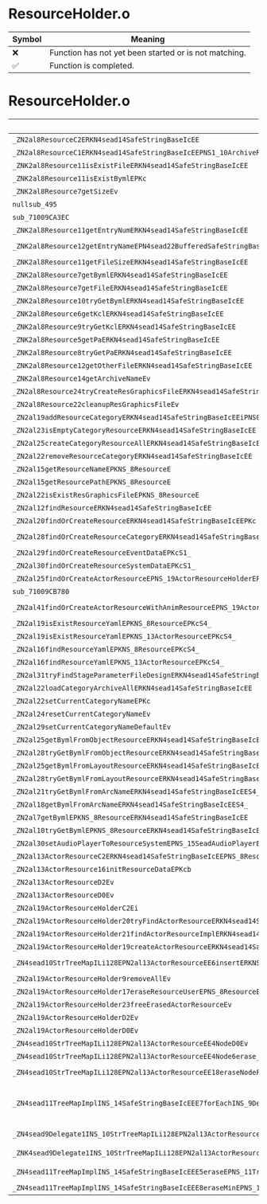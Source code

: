 # ResourceHolder.o
| Symbol | Meaning 
| ------------- | ------------- 
| :x: | Function has not yet been started or is not matching. 
| :white_check_mark: | Function is completed. 


# ResourceHolder.o
| Symbol (Mangled) | Symbol (Demangled) | Decompiled? |
| ------------- |  ------------- | ------------- |
| `_ZN2al8ResourceC2ERKN4sead14SafeStringBaseIcEE` | `al::Resource::Resource(sead::SafeStringBase<char> const&)` | :white_check_mark: |
| `_ZN2al8ResourceC1ERKN4sead14SafeStringBaseIcEEPNS1_10ArchiveResE` | `al::Resource::Resource(sead::SafeStringBase<char> const&,sead::ArchiveRes *)` | :white_check_mark: |
| `_ZNK2al8Resource11isExistFileERKN4sead14SafeStringBaseIcEE` | `al::Resource::isExistFile(sead::SafeStringBase<char> const&)const` | :white_check_mark: |
| `_ZNK2al8Resource11isExistBymlEPKc` | `al::Resource::isExistByml(char const*)const` | :white_check_mark: |
| `_ZNK2al8Resource7getSizeEv` | `al::Resource::getSize(void)const` | :white_check_mark: |
| `nullsub_495` | `` | :white_check_mark: |
| `sub_71009CA3EC` | `` | :white_check_mark: |
| `_ZNK2al8Resource11getEntryNumERKN4sead14SafeStringBaseIcEE` | `al::Resource::getEntryNum(sead::SafeStringBase<char> const&)const` | :white_check_mark: |
| `_ZNK2al8Resource12getEntryNameEPN4sead22BufferedSafeStringBaseIcEERKNS1_14SafeStringBaseIcEEj` | `al::Resource::getEntryName(sead::BufferedSafeStringBase<char> *,sead::SafeStringBase<char> const&,unsigned int)const` | :white_check_mark: |
| `_ZNK2al8Resource11getFileSizeERKN4sead14SafeStringBaseIcEE` | `al::Resource::getFileSize(sead::SafeStringBase<char> const&)const` | :white_check_mark: |
| `_ZNK2al8Resource7getBymlERKN4sead14SafeStringBaseIcEE` | `al::Resource::getByml(sead::SafeStringBase<char> const&)const` | :white_check_mark: |
| `_ZNK2al8Resource7getFileERKN4sead14SafeStringBaseIcEE` | `al::Resource::getFile(sead::SafeStringBase<char> const&)const` | :white_check_mark: |
| `_ZNK2al8Resource10tryGetBymlERKN4sead14SafeStringBaseIcEE` | `al::Resource::tryGetByml(sead::SafeStringBase<char> const&)const` | :white_check_mark: |
| `_ZNK2al8Resource6getKclERKN4sead14SafeStringBaseIcEE` | `al::Resource::getKcl(sead::SafeStringBase<char> const&)const` | :white_check_mark: |
| `_ZNK2al8Resource9tryGetKclERKN4sead14SafeStringBaseIcEE` | `al::Resource::tryGetKcl(sead::SafeStringBase<char> const&)const` | :white_check_mark: |
| `_ZNK2al8Resource5getPaERKN4sead14SafeStringBaseIcEE` | `al::Resource::getPa(sead::SafeStringBase<char> const&)const` | :white_check_mark: |
| `_ZNK2al8Resource8tryGetPaERKN4sead14SafeStringBaseIcEE` | `al::Resource::tryGetPa(sead::SafeStringBase<char> const&)const` | :white_check_mark: |
| `_ZNK2al8Resource12getOtherFileERKN4sead14SafeStringBaseIcEE` | `al::Resource::getOtherFile(sead::SafeStringBase<char> const&)const` | :white_check_mark: |
| `_ZNK2al8Resource14getArchiveNameEv` | `al::Resource::getArchiveName(void)const` | :white_check_mark: |
| `_ZN2al8Resource24tryCreateResGraphicsFileERKN4sead14SafeStringBaseIcEEPN2nn3g3d7ResFileE` | `al::Resource::tryCreateResGraphicsFile(sead::SafeStringBase<char> const&,nn::g3d::ResFile *)` | :white_check_mark: |
| `_ZN2al8Resource22cleanupResGraphicsFileEv` | `al::Resource::cleanupResGraphicsFile(void)` | :white_check_mark: |
| `_ZN2al19addResourceCategoryERKN4sead14SafeStringBaseIcEEiPNS0_4HeapE` | `al::addResourceCategory(sead::SafeStringBase<char> const&,int,sead::Heap *)` | :white_check_mark: |
| `_ZN2al23isEmptyCategoryResourceERKN4sead14SafeStringBaseIcEE` | `al::isEmptyCategoryResource(sead::SafeStringBase<char> const&)` | :white_check_mark: |
| `_ZN2al25createCategoryResourceAllERKN4sead14SafeStringBaseIcEE` | `al::createCategoryResourceAll(sead::SafeStringBase<char> const&)` | :white_check_mark: |
| `_ZN2al22removeResourceCategoryERKN4sead14SafeStringBaseIcEE` | `al::removeResourceCategory(sead::SafeStringBase<char> const&)` | :white_check_mark: |
| `_ZN2al15getResourceNameEPKNS_8ResourceE` | `al::getResourceName(al::Resource const*)` | :white_check_mark: |
| `_ZN2al15getResourcePathEPKNS_8ResourceE` | `al::getResourcePath(al::Resource const*)` | :white_check_mark: |
| `_ZN2al22isExistResGraphicsFileEPKNS_8ResourceE` | `al::isExistResGraphicsFile(al::Resource const*)` | :white_check_mark: |
| `_ZN2al12findResourceERKN4sead14SafeStringBaseIcEE` | `al::findResource(sead::SafeStringBase<char> const&)` | :white_check_mark: |
| `_ZN2al20findOrCreateResourceERKN4sead14SafeStringBaseIcEEPKc` | `al::findOrCreateResource(sead::SafeStringBase<char> const&,char const*)` | :white_check_mark: |
| `_ZN2al28findOrCreateResourceCategoryERKN4sead14SafeStringBaseIcEES4_PKc` | `al::findOrCreateResourceCategory(sead::SafeStringBase<char> const&,sead::SafeStringBase<char> const&,char const*)` | :white_check_mark: |
| `_ZN2al29findOrCreateResourceEventDataEPKcS1_` | `al::findOrCreateResourceEventData(char const*,char const*)` | :white_check_mark: |
| `_ZN2al30findOrCreateResourceSystemDataEPKcS1_` | `al::findOrCreateResourceSystemData(char const*,char const*)` | :white_check_mark: |
| `_ZN2al25findOrCreateActorResourceEPNS_19ActorResourceHolderEPKcS3_` | `al::findOrCreateActorResource(al::ActorResourceHolder *,char const*,char const*)` | :white_check_mark: |
| `sub_71009CB780` | `` | :white_check_mark: |
| `_ZN2al41findOrCreateActorResourceWithAnimResourceEPNS_19ActorResourceHolderEPKcS3_S3_b` | `al::findOrCreateActorResourceWithAnimResource(al::ActorResourceHolder *,char const*,char const*,char const*,bool)` | :white_check_mark: |
| `_ZN2al19isExistResourceYamlEPKNS_8ResourceEPKcS4_` | `al::isExistResourceYaml(al::Resource const*,char const*,char const*)` | :white_check_mark: |
| `_ZN2al19isExistResourceYamlEPKNS_13ActorResourceEPKcS4_` | `al::isExistResourceYaml(al::ActorResource const*,char const*,char const*)` | :white_check_mark: |
| `_ZN2al16findResourceYamlEPKNS_8ResourceEPKcS4_` | `al::findResourceYaml(al::Resource const*,char const*,char const*)` | :white_check_mark: |
| `_ZN2al16findResourceYamlEPKNS_13ActorResourceEPKcS4_` | `al::findResourceYaml(al::ActorResource const*,char const*,char const*)` | :white_check_mark: |
| `_ZN2al31tryFindStageParameterFileDesignERKN4sead14SafeStringBaseIcEES4_i` | `al::tryFindStageParameterFileDesign(sead::SafeStringBase<char> const&,sead::SafeStringBase<char> const&,int)` | :white_check_mark: |
| `_ZN2al22loadCategoryArchiveAllERKN4sead14SafeStringBaseIcEE` | `al::loadCategoryArchiveAll(sead::SafeStringBase<char> const&)` | :white_check_mark: |
| `_ZN2al22setCurrentCategoryNameEPKc` | `al::setCurrentCategoryName(char const*)` | :white_check_mark: |
| `_ZN2al24resetCurrentCategoryNameEv` | `al::resetCurrentCategoryName(void)` | :white_check_mark: |
| `_ZN2al29setCurrentCategoryNameDefaultEv` | `al::setCurrentCategoryNameDefault(void)` | :white_check_mark: |
| `_ZN2al25getBymlFromObjectResourceERKN4sead14SafeStringBaseIcEES4_` | `al::getBymlFromObjectResource(sead::SafeStringBase<char> const&,sead::SafeStringBase<char> const&)` | :white_check_mark: |
| `_ZN2al28tryGetBymlFromObjectResourceERKN4sead14SafeStringBaseIcEES4_` | `al::tryGetBymlFromObjectResource(sead::SafeStringBase<char> const&,sead::SafeStringBase<char> const&)` | :white_check_mark: |
| `_ZN2al25getBymlFromLayoutResourceERKN4sead14SafeStringBaseIcEES4_` | `al::getBymlFromLayoutResource(sead::SafeStringBase<char> const&,sead::SafeStringBase<char> const&)` | :white_check_mark: |
| `_ZN2al28tryGetBymlFromLayoutResourceERKN4sead14SafeStringBaseIcEES4_` | `al::tryGetBymlFromLayoutResource(sead::SafeStringBase<char> const&,sead::SafeStringBase<char> const&)` | :white_check_mark: |
| `_ZN2al21tryGetBymlFromArcNameERKN4sead14SafeStringBaseIcEES4_` | `al::tryGetBymlFromArcName(sead::SafeStringBase<char> const&,sead::SafeStringBase<char> const&)` | :white_check_mark: |
| `_ZN2al18getBymlFromArcNameERKN4sead14SafeStringBaseIcEES4_` | `al::getBymlFromArcName(sead::SafeStringBase<char> const&,sead::SafeStringBase<char> const&)` | :white_check_mark: |
| `_ZN2al7getBymlEPKNS_8ResourceERKN4sead14SafeStringBaseIcEE` | `al::getByml(al::Resource const*,sead::SafeStringBase<char> const&)` | :white_check_mark: |
| `_ZN2al10tryGetBymlEPKNS_8ResourceERKN4sead14SafeStringBaseIcEE` | `al::tryGetByml(al::Resource const*,sead::SafeStringBase<char> const&)` | :white_check_mark: |
| `_ZN2al30setAudioPlayerToResourceSystemEPNS_15SeadAudioPlayerES1_` | `al::setAudioPlayerToResourceSystem(al::SeadAudioPlayer *,al::SeadAudioPlayer *)` | :white_check_mark: |
| `_ZN2al13ActorResourceC2ERKN4sead14SafeStringBaseIcEEPNS_8ResourceES7_` | `al::ActorResource::ActorResource(sead::SafeStringBase<char> const&,al::Resource *,al::Resource *)` | :white_check_mark: |
| `_ZN2al13ActorResource16initResourceDataEPKcb` | `al::ActorResource::initResourceData(char const*,bool)` | :white_check_mark: |
| `_ZN2al13ActorResourceD2Ev` | `al::ActorResource::~ActorResource()` | :white_check_mark: |
| `_ZN2al13ActorResourceD0Ev` | `al::ActorResource::~ActorResource()` | :white_check_mark: |
| `_ZN2al19ActorResourceHolderC2Ei` | `al::ActorResourceHolder::ActorResourceHolder(int)` | :white_check_mark: |
| `_ZN2al19ActorResourceHolder20tryFindActorResourceERKN4sead14SafeStringBaseIcEE` | `al::ActorResourceHolder::tryFindActorResource(sead::SafeStringBase<char> const&)` | :white_check_mark: |
| `_ZN2al19ActorResourceHolder21findActorResourceImplERKN4sead14SafeStringBaseIcEE` | `al::ActorResourceHolder::findActorResourceImpl(sead::SafeStringBase<char> const&)` | :white_check_mark: |
| `_ZN2al19ActorResourceHolder19createActorResourceERKN4sead14SafeStringBaseIcEEPNS_8ResourceES7_` | `al::ActorResourceHolder::createActorResource(sead::SafeStringBase<char> const&,al::Resource *,al::Resource *)` | :white_check_mark: |
| `_ZN4sead10StrTreeMapILi128EPN2al13ActorResourceEE6insertERKNS_14SafeStringBaseIcEERKS3_` | `sead::StrTreeMap<128,al::ActorResource *>::insert(sead::SafeStringBase<char> const&,al::ActorResource * const&)` | :white_check_mark: |
| `_ZN2al19ActorResourceHolder9removeAllEv` | `al::ActorResourceHolder::removeAll(void)` | :white_check_mark: |
| `_ZN2al19ActorResourceHolder17eraseResourceUserEPNS_8ResourceE` | `al::ActorResourceHolder::eraseResourceUser(al::Resource *)` | :white_check_mark: |
| `_ZN2al19ActorResourceHolder23freeErasedActorResourceEv` | `al::ActorResourceHolder::freeErasedActorResource(void)` | :white_check_mark: |
| `_ZN2al19ActorResourceHolderD2Ev` | `al::ActorResourceHolder::~ActorResourceHolder()` | :white_check_mark: |
| `_ZN2al19ActorResourceHolderD0Ev` | `al::ActorResourceHolder::~ActorResourceHolder()` | :white_check_mark: |
| `_ZN4sead10StrTreeMapILi128EPN2al13ActorResourceEE4NodeD0Ev` | `sead::StrTreeMap<128,al::ActorResource *>::Node::~Node()` | :white_check_mark: |
| `_ZN4sead10StrTreeMapILi128EPN2al13ActorResourceEE4Node6erase_Ev` | `sead::StrTreeMap<128,al::ActorResource *>::Node::erase_(void)` | :white_check_mark: |
| `_ZN4sead10StrTreeMapILi128EPN2al13ActorResourceEE18eraseNodeForClear_EPNS_11TreeMapNodeINS_14SafeStringBaseIcEEEE` | `sead::StrTreeMap<128,al::ActorResource *>::eraseNodeForClear_(sead::TreeMapNode<sead::SafeStringBase<char>> *)` | :white_check_mark: |
| `_ZN4sead11TreeMapImplINS_14SafeStringBaseIcEEE7forEachINS_9Delegate1INS_10StrTreeMapILi128EPN2al13ActorResourceEEEPNS_11TreeMapNodeIS2_EEEEEEvSD_RKT_` | `void sead::TreeMapImpl<sead::SafeStringBase<char>>::forEach<sead::Delegate1<sead::StrTreeMap<128,al::ActorResource *>,sead::TreeMapNode<sead::SafeStringBase<char>> *>>(sead::TreeMapNode<sead::SafeStringBase<char>> *,sead::Delegate1<sead::StrTreeMap<128,al::ActorResource *>,sead::TreeMapNode<sead::SafeStringBase<char>> *> const&)` | :white_check_mark: |
| `_ZN4sead9Delegate1INS_10StrTreeMapILi128EPN2al13ActorResourceEEEPNS_11TreeMapNodeINS_14SafeStringBaseIcEEEEE6invokeESA_` | `sead::Delegate1<sead::StrTreeMap<128,al::ActorResource *>,sead::TreeMapNode<sead::SafeStringBase<char>> *>::invoke(sead::TreeMapNode<sead::SafeStringBase<char>> *)` | :white_check_mark: |
| `_ZNK4sead9Delegate1INS_10StrTreeMapILi128EPN2al13ActorResourceEEEPNS_11TreeMapNodeINS_14SafeStringBaseIcEEEEE5cloneEPNS_4HeapE` | `sead::Delegate1<sead::StrTreeMap<128,al::ActorResource *>,sead::TreeMapNode<sead::SafeStringBase<char>> *>::clone(sead::Heap *)const` | :white_check_mark: |
| `_ZN4sead11TreeMapImplINS_14SafeStringBaseIcEEE5eraseEPNS_11TreeMapNodeIS2_EERKS2_` | `sead::TreeMapImpl<sead::SafeStringBase<char>>::erase(sead::TreeMapNode<sead::SafeStringBase<char>> *,sead::SafeStringBase<char> const&)` | :white_check_mark: |
| `_ZN4sead11TreeMapImplINS_14SafeStringBaseIcEEE8eraseMinEPNS_11TreeMapNodeIS2_EE` | `sead::TreeMapImpl<sead::SafeStringBase<char>>::eraseMin(sead::TreeMapNode<sead::SafeStringBase<char>> *)` | :white_check_mark: |
